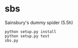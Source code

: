 # sbs
Sainsbury's dummy spider (5.5h)

    python setup.py install
    python setup.py test
    sbs.py
